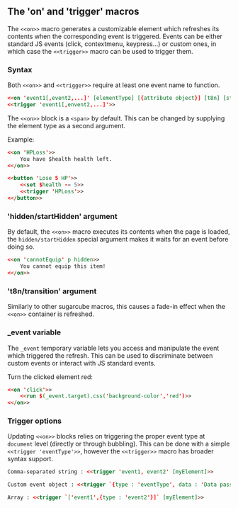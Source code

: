 ## The 'on' and 'trigger' macros ##

The `<<on>>` macro generates a customizable element which refreshes its contents when the corresponding event is triggered. Events can be either standard JS events (click, contextmenu, keypress...) or custom ones, in which case the `<<trigger>>` macro can be used to trigger them.

### Syntax ###

Both `<<on>>` and `<<trigger>>` require at least one event name to function.
```html
<<on 'event1[,event2,...]' [elementType] [{attribute object}] [t8n] [startHidden/hidden]>> ...content... <</on>>
<<trigger 'event1[,envent2,...]'>>
```

The `<<on>>` block is a `<span>` by default. This can be changed by supplying the element type as a second argument.

Example:

```html
<<on 'HPLoss'>>
	You have $health health left.
<</on>>

<<button 'Lose 5 HP'>>
	<<set $health -= 5>>
	<<trigger 'HPLoss'>>
<</button>>
```

### 'hidden/startHidden' argument ###

By default, the `<<on>>` macro executes its contents when the page is loaded, the `hidden/startHidden` special argument makes it waits for an event before doing so.

```html
<<on 'cannotEquip' p hidden>>
	You cannot equip this item!
<</on>>
```

### 't8n/transition' argument ###

Similarly to other sugarcube macros, this causes a fade-in effect when the `<<on>>` container is refreshed.

### _event variable ###

The `_event` temporary variable lets you access and manipulate the event which triggered the refresh. This can be used to discriminate between custom events or interact with JS standard events.

Turn the clicked element red:
```html
<<on 'click'>>
	<<run $(_event.target).css('background-color','red')>>
<</on>>
```

### Trigger options ###

Updating `<<on>>` blocks relies on triggering the proper event type at `document` level (directly or through bubbling). This can be done with a simple `<<trigger 'eventType'>>`, however the `<<trigger>>` macro has broader syntax support.

```html
Comma-separated string : <<trigger 'event1, event2' [myElement]>>

Custom event object : <<trigger `{type : 'eventType', data : 'Data passed with the event object.'}` [myElement]>>

Array : <<trigger `['event1',{type : 'event2'}]` [myElement]>>
```

